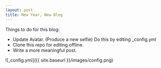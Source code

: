 ```yaml
---
layout: post
title: New Year, New Blog
---
```


Things to do for this blog:
* Update Avatar.  (Produce a new selfie)  Do this by editing _config.yml
* Clone this repo for editing offline.
* Write a more meaningful post.

![_config.yml]({{ site.baseurl }}/images/config.png)

